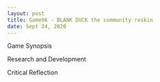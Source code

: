 ```yaml
---
layout: post
title: Game06 - BLANK DUCK the community reskin  
date: Sept 24, 2020
--- 
```



  
Game Synopsis   
  
Research and Development  
  
Critical Reflection  

